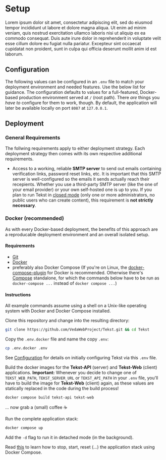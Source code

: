 # Setup

Lorem ipsum dolor sit amet, consectetur adipiscing elit, sed do eiusmod tempor incididunt ut labore et dolore magna aliqua. Ut enim ad minim veniam, quis nostrud exercitation ullamco laboris nisi ut aliquip ex ea commodo consequat. Duis aute irure dolor in reprehenderit in voluptate velit esse cillum dolore eu fugiat nulla pariatur. Excepteur sint occaecat cupidatat non proident, sunt in culpa qui officia deserunt mollit anim id est laborum.


## Configuration

The following values can be configured in an `.env` file to match your deployment environment and needed features. Use the below list for guidance. The configuration defaults to values for a full-featured, Docker-based production environment served at `/` (root path). There *are* things you *have to* configure for them to work, though. By default, the application will later be available locally on port `8087` at `127.0.0.1`.


## Deployment

### General Requirements

The follwing requirements apply to either deployment strategy. Each deployment strategy then comes with its own respective additional requirements.

- Access to a working, reliable **SMTP server** to send out emails containing verification links, password reset links, etc. It is important that this SMTP server is well-configured so the emails it sends actually reach their recepients. Whether you use a third-party SMTP server (like the one of your email provider) or your own self-hosted one is up to you. If you plan to run Tekst in [closed mode](index.md#closed-mode) (only one or more administrators, no public users who can create content), this requirement is **not strictly necessary**.

### Docker (recommended)

As with every Docker-based deployment, the benefits of this approach are a reproducable deployment environment and an overall isolated setup.

#### Requirements
- [Git](https://git-scm.com/)
- [Docker](https://docs.docker.com/engine/install)
- preferably also Docker Compose (If you're on Linux, the [docker-compose-plugin](https://docs.docker.com/compose/install/linux/) for Docker is recommended. Otherwise there's [Compose](https://docs.docker.com/compose/install/other/) standalone, for which the commands below have to be run as `docker-compose ...` instead of `docker compose ...`)

#### Instructions

All example commands assume using a shell on a Unix-like operating system with Docker and Docker Compose installed.

Clone this repository and change into the resulting directory:

```sh
git clone https://github.com/VedaWebProject/Tekst.git && cd Tekst
```

Copy the `.env.docker` file and name the copy `.env`:

```sh
cp .env.docker .env
```

See [Configuration](#configuration) for details on initially configuring Tekst via this `.env` file.

Build the docker images for the **Tekst-API** (server) and **Tekst-Web** (client) applications. **Important:** Whenever you decide to change one of `TEKST_WEB_PATH`, `TEKST_SERVER_URL` or `TEKST_API_PATH` in your `.env` file, you'll have to build the image for **Tekst-Web** (client) again, as these values are statically replaced in the code during the build process!

```sh
docker compose build tekst-api tekst-web
```

... now grab a (small) coffee ☕

Run the complete application stack:

```sh
docker compose up
```

Add the `-d` flag to run it in detached mode (in the background).

Read [this](https://docs.docker.com/engine/reference/commandline/compose/) to learn how to stop, start, reset (...) the application stack using Docker Compose.
